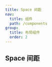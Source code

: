 ```yaml
---
title: Space 间距
nav:
  title: 组件
  path: /components
group:
  title: 布局组件
  order: 2
---
```


## Space 间距

<code src="./demos/base.tsx"></code>

<code src="./demos/direction.tsx"></code>

<code src="./demos/size.tsx"></code>

<code src="./demos/wrap.tsx"></code>

<code src="./demos/align.tsx"></code>

<API></API>
